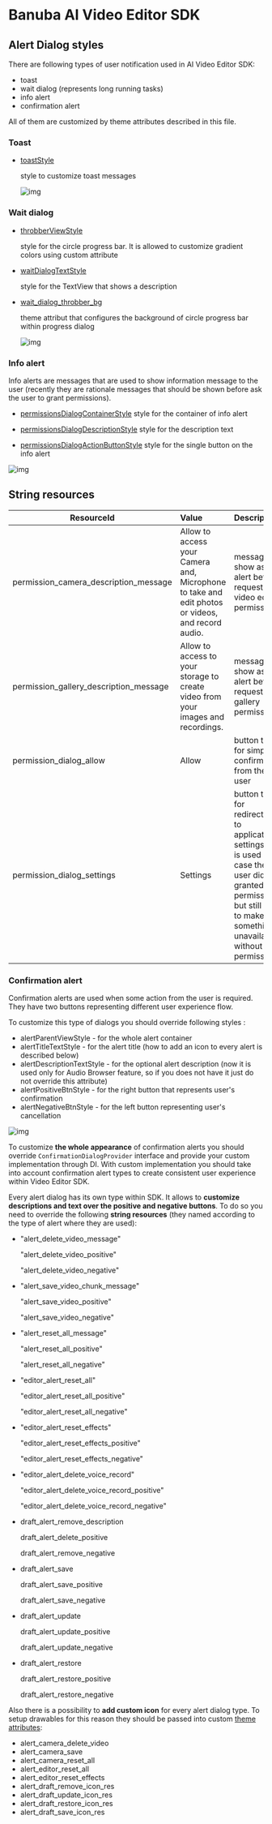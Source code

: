 # Banuba AI Video Editor SDK
## Alert Dialog styles

There are following types of user notification used in AI Video Editor SDK:
- toast
- wait dialog (represents long running tasks)
- info alert
- confirmation alert

All of them are customized by theme attributes described in this file.

### **Toast**

- [toastStyle](https://github.com/Banuba/ve-sdk-android-integration-sample/blob/1e37324dea76304e8e9205d463844ac5c8c199f7/app/src/main/res/values/themes.xml#L274)

    style to customize toast messages

    ![img](screenshots/alert1.png)

### **Wait dialog**

- [throbberViewStyle](https://github.com/Banuba/ve-sdk-android-integration-sample/blob/1e37324dea76304e8e9205d463844ac5c8c199f7/app/src/main/res/values/themes.xml#L35)

    style for the circle progress bar. It is allowed to customize gradient colors using custom attribute

- [waitDialogTextStyle](https://github.com/Banuba/ve-sdk-android-integration-sample/blob/1e37324dea76304e8e9205d463844ac5c8c199f7/app/src/main/res/values/themes.xml#L36)

    style for the TextView that shows a description

- [wait_dialog_throbber_bg](https://github.com/Banuba/ve-sdk-android-integration-sample/blob/1e37324dea76304e8e9205d463844ac5c8c199f7/app/src/main/res/values/themes.xml#L275)

    theme attribut that configures the background of circle progress bar within progress dialog

    ![img](screenshots/alert2.png)

### **Info alert**
Info alerts are messages that are used to show information message to the user (recently they are rationale messages that should be shown before ask the user to grant permissions).

- [permissionsDialogContainerStyle](https://github.com/Banuba/ve-sdk-android-integration-sample/blob/1e37324dea76304e8e9205d463844ac5c8c199f7/app/src/main/res/values/themes.xml#L340)
    style for the container of info alert

- [permissionsDialogDescriptionStyle](https://github.com/Banuba/ve-sdk-android-integration-sample/blob/1e37324dea76304e8e9205d463844ac5c8c199f7/app/src/main/res/values/themes.xml#L341)
    style for the description text 

- [permissionsDialogActionButtonStyle](https://github.com/Banuba/ve-sdk-android-integration-sample/blob/1e37324dea76304e8e9205d463844ac5c8c199f7/app/src/main/res/values/themes.xml#L343)
    style for the single button on the info alert

![img](screenshots/alert3.png)

## String resources
| ResourceId        |      Value      |   Description |
| ------------- | :----------- | :------------- |
| permission_camera_description_message | Allow to access your Camera and, Microphone to take and edit photos or videos, and record audio. | message to show as info alert before request vital video edior permissions
| permission_gallery_description_message |  Allow to access to your storage to create video from your images and recordings. | message to show as info alert before request gallery permission
| permission_dialog_allow | Allow | button title for simple confirmation from the user
| permission_dialog_settings | Settings | button title for redirection to application settings (it is used in case the user did not granted permissions but still tries to make something unavailable without permission)

### **Confirmation alert**

Confirmation alerts are used when some action from the user is required. They have two buttons representing different user experience flow.

To customize this type of dialogs you should override following styles :
 - alertParentViewStyle - for the whole alert container
 - alertTitleTextStyle - for the alert title (how to add an icon to every alert is described below)
 - alertDescriptionTextStyle - for the optional alert description (now it is used only for Audio Browser feature, so if you does not have it just do not override this attribute)
 - alertPositiveBtnStyle - for the right button that represents user's confirmation
 - alertNegativeBtnStyle - for the left button representing user's cancellation

![img](screenshots/alert4.png)

To customize **the whole appearance** of confirmation alerts you should override `ConfirmationDialogProvider` interface and provide your custom implementation through DI. With custom implementation you should take into account confirmation alert types to create consistent user experience within Video Editor SDK.

Every alert dialog has its own type within SDK. It allows to **customize descriptions and text over the positive and negative buttons**. To do so you need to override the following **string resources** (they named according to the type of alert where they are used):

- "alert_delete_video_message"
    
    "alert_delete_video_positive"

    "alert_delete_video_negative"

- "alert_save_video_chunk_message"

    "alert_save_video_positive"

    "alert_save_video_negative"

- "alert_reset_all_message"

    "alert_reset_all_positive"

    "alert_reset_all_negative"
- "editor_alert_reset_all"

    "editor_alert_reset_all_positive"

    "editor_alert_reset_all_negative"
- "editor_alert_reset_effects"

    "editor_alert_reset_effects_positive"

    "editor_alert_reset_effects_negative"
- "editor_alert_delete_voice_record"

    "editor_alert_delete_voice_record_positive"

    "editor_alert_delete_voice_record_negative"

- draft_alert_remove_description

    draft_alert_delete_positive

    draft_alert_remove_negative

- draft_alert_save

    draft_alert_save_positive

    draft_alert_save_negative

- draft_alert_update

    draft_alert_update_positive

    draft_alert_update_negative

- draft_alert_restore

    draft_alert_restore_positive

    draft_alert_restore_negative


Also there is a possibility to **add custom icon** for every alert dialog type. To setup drawables for this reason they should be passed into custom [theme attributes](https://github.com/Banuba/ve-sdk-android-integration-sample/blob/1e37324dea76304e8e9205d463844ac5c8c199f7/app/src/main/res/values/themes.xml#L43):

- alert_camera_delete_video
- alert_camera_save
- alert_camera_reset_all
- alert_editor_reset_all
- alert_editor_reset_effects
- alert_draft_remove_icon_res
- alert_draft_update_icon_res
- alert_draft_restore_icon_res
- alert_draft_save_icon_res
